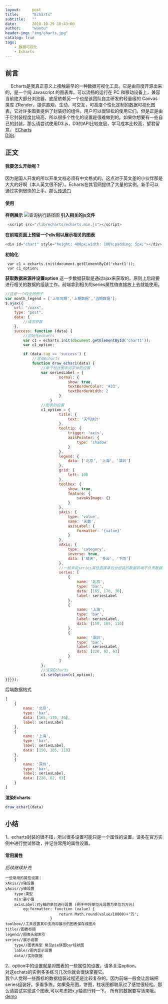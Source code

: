 ```yaml
---
layout:     post
title:      "Echarts"
subtitle:   ""
date:       2018-10-29 18:43:00
author:     "wantu"
header-img: "img/charts.jpg"
catalog: true
tags:
    - 数据可视化
    - Echarts
---
```


## 前言
&nbsp;&#8195;Echarts是我真正意义上接触最早的一种数据可视化工具。它是由百度开源出来的，是一个纯 Javascript 的图表库，可以流畅的运行在 PC 和移动设备上，兼容当前绝大部分浏览器，底层依赖另一个也是该团队自主研发的轻量级的 Canvas 类库 ZRender，提供直观，生动，可交互，可高度个性化定制的数据可视化图表，它对许多图表提供了封装好的组件。用户可以很轻松的使用它们。但是正是由于它封装程度比较高，所以很多个性化的设置是很难做到的。如果你想要有一些自己的封装，那么请尝试使用D3.js，D3的API比较底层，学习成本比较高，望君留意。
[ECharts](http://echarts.baidu.com/) <br>
[D3js](https://d3js.org/) <br>

## 正文
#### 我要怎么开始呢？
因为是国人开发的所以开发文档必须有中文格式的。这点对于英文差的小伙伴那是大大的好啊（本人英文很不好）。Echarts在其官网提供了大量的实例。新手可以通过实例很快的上手。那么[传送门](http://echarts.baidu.com/examples/) <br>

#### 使用
**样例展示**
![查询执行路径图](/img/echartsShow.jpg)
**引入相关的js文件**
```javascript
 <script src="/lib/echarts/echarts.min.js"></script>
```
**在前端页面上预留一个div用以展示相关的图表**
```javascript
<div id="chart" style="height: 400px;width: 100%;padding: 5px;"></div>
```
**初始化**
```
 var c1 = echarts.init(document.getElementById('chart1'));
 var c1_option;
```
**获取数据来源并设置option**
这一步数据获取是通过ajax来获取的。原则上后段要进行相关的数据的组装工作。前端拿到相关的series属性值直接放上去就能使用。
```javascript
//这是一个较全的例子
var month_legend = ['上年同期','上期数据','当期数据'];
$.ajax({
    url: "/xxxx",
    type: "post",
    data: {
        //请求参数
    },
    success: function (data) {
        //初始化echarts
        var c1 = echarts.init(document.getElementById('chart1'));
        var c1_option;

        if (data.tag == 'success') {
            //渲染Echarts
            function draw_echar1(data) {
                //单个柱状图中间字体的设置
                var seriesLabel = {
                        normal: {
                            show: true,
                            textBorderColor: '#33',
                            textBorderWidth: 2
                        }
                    }
                //图表的设置
                c1_option = {
                        title: {
                            text: '天气统计'
                        },
                        tooltip: {
                            trigger: 'axis',
                            axisPointer: {
                                type: 'shadow'
                            }
                        },
                        legend: {
                            data: ['北京', '上海', '深圳']
                        },
                        grid: {
                            left: 100
                        },
                        toolbox: {
                            show: true,
                            feature: {
                                saveAsImage: {}
                            }
                        },
                        yAxis: {
                            type: 'value',
                            name: '天数',
                            axisLabel: {
                                formatter: '{value}'
                            }
                        },
                        xAxis: {
                            type: 'category',
                            inverse: true,
                            data: ['晴天', '多云', '下雨']
                        },
                        //一般来说series属性直接拿后台组装的数据前端不负责数据的组装
                        series: [
                            {
                                name: '北京',
                                type: 'bar',
                                data: [165, 170, 30],
                                label: seriesLabel
                            },
                            {
                                name: '上海',
                                type: 'bar',
                                label: seriesLabel,
                                data: [150, 105, 110]
                            },
                            {
                                name: '深圳',
                                type: 'bar',
                                label: seriesLabel,
                                data: [220, 82, 63]
                            }
                        ]
                };
                //渲染Echarts
                c1.setOption(c1_option);
}}}});
```
后端数据格式
```javascript
[
    {
        name: '北京',
        type: 'bar',
        data: [165, 170, 30],
        label: seriesLabel
    },
    {
        name: '上海',
        type: 'bar',
        label: seriesLabel,
        data: [150, 105, 110]
    },
    {
        name: '深圳',
        type: 'bar',
        label: seriesLabel,
        data: [220, 82, 63]
    }
]
```
**渲染Echarts**
```javascript
draw_echar1(data)
```

## 小结
1、echarts封装的很不错，所以很多设置可能只是一个属性的设置，请多在官方实例中进行尝试修改，并记住常用的属性设置。<br>
#### 常用属性
*后续继续补充*
```
一些常用的属性设置：
xAxis//x轴设置
yAxis//y轴设置 
    type:类型
    min:最小值
    axisLabel:对y轴的单位进行设置 (例子中将单位元设置为单位为万元)
        eg:formatter: function (value) {
                        return Math.round(value/10000)+'万';
                    }
toolbox//工具设置其中支持将展示的图表保存成图片
title//图表标题
legend//图表头部索引
series//展示设置
    type//图表类型 常见pie饼图bar柱状图
    lable//图内显示设置
    data//实际数据
```
2、option中的设置就是对图表的一些属性的设置。请多关注option。<br>
对这echats的实例多多练习几次你就会很快掌握它。<br>
我个人觉得一些图标的数据组装过程还是比较复杂的。因为前端一般会让后端把series组装好。多看多练。如果条形图，饼图，柱状图都联系过了感觉很轻松。那么请尝试实现这个图表,可以考虑把x,y轴进行转一下。
所有的数据要写活来哦。<br>
[demo](http://echarts.baidu.com/examples/editor.html?c=bar-y-category-stack) <br>
